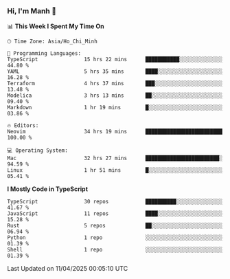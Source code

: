 ### Hi, I'm Manh 👋

<!--START_SECTION:waka-->
📊 **This Week I Spent My Time On** 

```text
🕑︎ Time Zone: Asia/Ho_Chi_Minh

💬 Programming Languages: 
TypeScript               15 hrs 22 mins      ███████████░░░░░░░░░░░░░░   44.80 % 
YAML                     5 hrs 35 mins       ████░░░░░░░░░░░░░░░░░░░░░   16.28 % 
Terraform                4 hrs 37 mins       ███░░░░░░░░░░░░░░░░░░░░░░   13.48 % 
Modelica                 3 hrs 13 mins       ██░░░░░░░░░░░░░░░░░░░░░░░   09.40 % 
Markdown                 1 hr 19 mins        █░░░░░░░░░░░░░░░░░░░░░░░░   03.86 % 

🔥 Editors: 
Neovim                   34 hrs 19 mins      █████████████████████████   100.00 % 

💻 Operating System: 
Mac                      32 hrs 27 mins      ████████████████████████░   94.59 % 
Linux                    1 hr 51 mins        █░░░░░░░░░░░░░░░░░░░░░░░░   05.41 % 
```

**I Mostly Code in TypeScript** 

```text
TypeScript               30 repos            ██████████░░░░░░░░░░░░░░░   41.67 % 
JavaScript               11 repos            ████░░░░░░░░░░░░░░░░░░░░░   15.28 % 
Rust                     5 repos             ██░░░░░░░░░░░░░░░░░░░░░░░   06.94 % 
Python                   1 repo              ░░░░░░░░░░░░░░░░░░░░░░░░░   01.39 % 
Shell                    1 repo              ░░░░░░░░░░░░░░░░░░░░░░░░░   01.39 % 
```




 Last Updated on 11/04/2025 00:05:10 UTC
<!--END_SECTION:waka-->
